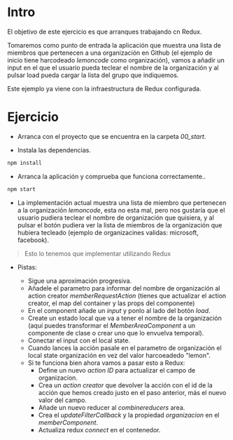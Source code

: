 # Intro

El objetivo de este ejercicio es que arranques trabajando cn Redux.

Tomaremos como punto de entrada la aplicación que muestra una lista de miembros
que pertenecen a una organización en Github (el ejemplo de inicio tiene harcodeado
_lemoncode_ como organización), vamos a añadir un input en el que el usuario pueda
teclear el nombre de la organización y al pulsar load pueda cargar la lista del grupo que
indiquemos.

Este ejemplo ya viene con la infraestructura de Redux configurada.

# Ejercicio

- Arranca con el proyecto que se encuentra en la carpeta _00_start_.

- Instala las dependencias.

```bash
npm install
```

- Arranca la aplicación y comprueba que funciona correctamente..

```bash
npm start
```

- La implementación actual muestra una lista de miembro que pertenecen a la organización
  _lemoncode_, esta no esta mal, pero nos gustaría que el usuario pudiera teclear el nombre
  de organización que quisiera, y al pulsar el botón pudiera ver la lista de miembros de la
  organización que hubiera tecleado (ejemplo de organizacines validas: microsoft, facebook).

> Esto lo tenemos que implementar utilizando Redux

- Pistas:

  - Sigue una aproximación progresiva.
  - Añadele el parametro para informar del nombre de organización al action creator
    _memberRequestAction_ (tienes que actualizar el action creator, el map del container
    y las props del componente)
  - En el component añade un _input_ y ponlo al lado del botón _load_.
  - Create un estado local que va a tener el nombre de la organización
    (aquí puedes transformar el _MemberAreaComponent_ a un componente de clase o
    crear uno que lo envuelva temporal).
  - Conectar el input con el local state.
  - Cuando lances la acción pasale en el parametro de organización el local
    state organización en vez del valor harcoeadedo "lemon".
  - Si te funciona bien ahora vamos a pasar esto a Redux:
    - Define un nuevo _action ID_ para actualizar el campo de organizacíon.
    - Crea un _action creator_ que devolver la acción con el id de la acción
      que hemos creado justo en el paso anterior, más el nuevo valor del campo.
    - Añade un nuevo reducer al _combinereducers_ area.
    - Crea el _updateFilterCallback_ y la propiedad _organizacion_ en el
      _memberComponent_.
    - Actualiza redux _connect_ en el contenedor.
